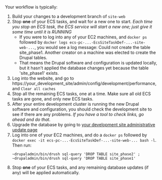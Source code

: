 Your workflow is typically:

1. Build your changes to a development branch of `site-web`
2. Stop **one** of your ECS tasks, and wait for a new one to start. *Each time you stop an ECS task, the ECS service will start a new one; just give it some time until it is RUNNING*
    * If you were to log into any of your EC2 machines, and `docker ps` followed by `docker logs ecs-pc-...-EcsSiteTaskDef-...-site-web-...`, you would see a log message:
        Could not create the table site_phase1. Another creator on a machine was elected to create the Drupal tables.
    * That means the Drupal software and configuration is updated locally, but it hasn't applied the database changes yet because the table 'site_phase1' exists.
3. Log into the website, and go to https://your_development_site/admin/config/development/performance, and `Clear all caches`
4. Stop all the remaining ECS tasks, one at a time. Make sure all old ECS tasks are gone, and only new ECS tasks.
5. After your entire development cluster is running the new Drupal software and configuration, you should check the development site to see if there are any problems. *If you have a tool to check links, go ahead and do that.*
6. Upgrade the database by going to [your development site administrative update page](https://your_development_site/update.php)
7. Log into one of your EC2 machines, and do a `docker ps` followed by `docker exec -it ecs-pc-...-EcsSiteTaskDef-...-site-web-... bash -l`. Then run:
    ```
    ~drupaladmin/bin/drush sql-query 'DROP TABLE site_phase2' ; ~drupaladmin/bin/drush sql-query 'DROP TABLE site_phase1'
    ```
8. Stop **one** of your ECS tasks, and any remaining database updates (if any) will be applied automatically.

